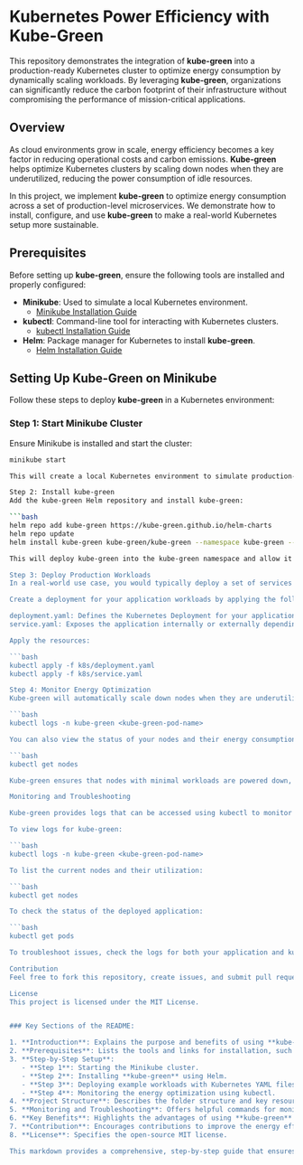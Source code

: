 # Kubernetes Power Efficiency with Kube-Green

This repository demonstrates the integration of **kube-green** into a production-ready Kubernetes cluster to optimize energy consumption by dynamically scaling workloads. By leveraging **kube-green**, organizations can significantly reduce the carbon footprint of their infrastructure without compromising the performance of mission-critical applications.

## Overview

As cloud environments grow in scale, energy efficiency becomes a key factor in reducing operational costs and carbon emissions. **Kube-green** helps optimize Kubernetes clusters by scaling down nodes when they are underutilized, reducing the power consumption of idle resources.

In this project, we implement **kube-green** to optimize energy consumption across a set of production-level microservices. We demonstrate how to install, configure, and use **kube-green** to make a real-world Kubernetes setup more sustainable.

## Prerequisites

Before setting up **kube-green**, ensure the following tools are installed and properly configured:

- **Minikube**: Used to simulate a local Kubernetes environment.
  - [Minikube Installation Guide](https://minikube.sigs.k8s.io/docs/)
- **kubectl**: Command-line tool for interacting with Kubernetes clusters.
  - [kubectl Installation Guide](https://kubernetes.io/docs/tasks/tools/install-kubectl/)
- **Helm**: Package manager for Kubernetes to install **kube-green**.
  - [Helm Installation Guide](https://helm.sh/docs/intro/install/)

## Setting Up Kube-Green on Minikube

Follow these steps to deploy **kube-green** in a Kubernetes environment:

### Step 1: Start Minikube Cluster

Ensure Minikube is installed and start the cluster:

```bash
minikube start

This will create a local Kubernetes environment to simulate production-like workloads.

Step 2: Install kube-green
Add the kube-green Helm repository and install kube-green:

```bash
helm repo add kube-green https://kube-green.github.io/helm-charts
helm repo update
helm install kube-green kube-green/kube-green --namespace kube-green --create-namespace

This will deploy kube-green into the kube-green namespace and allow it to start optimizing your cluster's energy usage.

Step 3: Deploy Production Workloads
In a real-world use case, you would typically deploy a set of services or microservices. For example, a service might consist of multiple pods that are subject to scaling based on usage patterns.

Create a deployment for your application workloads by applying the following Kubernetes resource files. You can adapt the configuration based on the specific workloads you want to optimize.

deployment.yaml: Defines the Kubernetes Deployment for your application. This will manage the pods and their scaling requirements.
service.yaml: Exposes the application internally or externally depending on the service type

Apply the resources:

```bash
kubectl apply -f k8s/deployment.yaml
kubectl apply -f k8s/service.yaml

Step 4: Monitor Energy Optimization
Kube-green will automatically scale down nodes when they are underutilized, and you can monitor its actions through the kube-green pod logs:

```bash
kubectl logs -n kube-green <kube-green-pod-name>

You can also view the status of your nodes and their energy consumption by running the following command:

```bash
kubectl get nodes

Kube-green ensures that nodes with minimal workloads are powered down, reducing overall energy consumption.

Monitoring and Troubleshooting

Kube-green provides logs that can be accessed using kubectl to monitor the optimization process. Here are some useful commands for managing and troubleshooting:

To view logs for kube-green:

```bash
kubectl logs -n kube-green <kube-green-pod-name>

To list the current nodes and their utilization:

```bash
kubectl get nodes

To check the status of the deployed application:

```bash
kubectl get pods

To troubleshoot issues, check the logs for both your application and kube-green to ensure nodes are being scaled down appropriately.

Contribution
Feel free to fork this repository, create issues, and submit pull requests. Contributions that help make Kubernetes clusters more energy-efficient are welcome!

License
This project is licensed under the MIT License.


### Key Sections of the README:

1. **Introduction**: Explains the purpose and benefits of using **kube-green** in Kubernetes for energy optimization.
2. **Prerequisites**: Lists the tools and links for installation, such as Minikube, kubectl, and Helm.
3. **Step-by-Step Setup**:
   - **Step 1**: Starting the Minikube cluster.
   - **Step 2**: Installing **kube-green** using Helm.
   - **Step 3**: Deploying example workloads with Kubernetes YAML files.
   - **Step 4**: Monitoring the energy optimization using kubectl.
4. **Project Structure**: Describes the folder structure and key resource files used in the project.
5. **Monitoring and Troubleshooting**: Offers helpful commands for monitoring and troubleshooting the deployed **kube-green** solution.
6. **Key Benefits**: Highlights the advantages of using **kube-green** to optimize Kubernetes cluster power usage.
7. **Contribution**: Encourages contributions to improve the energy efficiency of Kubernetes clusters.
8. **License**: Specifies the open-source MIT license.

This markdown provides a comprehensive, step-by-step guide that ensures anyone can replicate the setup and use **kube-green** to optimize their Kubernetes infrastructure.
